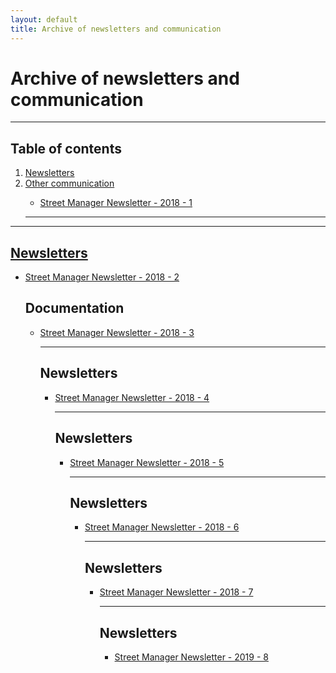 ```yaml
---
layout: default
title: Archive of newsletters and communication
---
```

<h1 class="govuk-heading-xl">Archive of newsletters and communication</h1>

<hr class="govuk-section-break govuk-section-break--xl govuk-section-break--visible">

<h2 class="govuk-heading-l">Table of contents</h2>

<ol class="govuk-list govuk-list--number">
  <li><a class="govuk-link" href="#newsletters">Newsletters</a></li>
    <li><a class="govuk-link" href="#other communication">Other communication</a></li>
  
<ul class="govuk-list govuk-list--bullet">
  <li><a class="govuk-link" href="{{ site.baseurl }}/assets/files/archive/180702_Street%Manager%Newsletter%1.pdf">
    Street Manager Newsletter - 2018 - 1
</ul>


---
</ol>

<hr class="govuk-section-break govuk-section-break--xl govuk-section-break--visible">


<h2 id="documentation" class="govuk-heading-l">Newsletters</h2>

<ul class="govuk-list govuk-list--bullet">
  
  <li>
    <a class="govuk-link" href="{{ site.baseurl }}/assets/files/archive/180724_Street%20Manager%20Newsletter%202.pdf">
      Street Manager Newsletter - 2018 - 2
    </a>
  </li> 


<h2 id="documentation" class="govuk-heading-l">Documentation</h2>

<ul class="govuk-list govuk-list--bullet">
  
  <li>
    <a class="govuk-link" href="{{ site.baseurl }}/assets/files/archive/180823_Street%20Manager%20Newsletter%203.pdf">
      Street Manager Newsletter - 2018 - 3
    </a>
  </li> 
  
  </ol>

<hr class="govuk-section-break govuk-section-break--xl govuk-section-break--visible">


<h2 id="documentation" class="govuk-heading-l">Newsletters</h2>

<ul class="govuk-list govuk-list--bullet">
  
  <li>
    <a class="govuk-link" href="{{ site.baseurl }}/assets/files/archive/180911_Street%20Manager%20Newsletter%204.pdf">
      Street Manager Newsletter - 2018 - 4
    </a>
  </li> 
  
   </ol>

<hr class="govuk-section-break govuk-section-break--xl govuk-section-break--visible">


<h2 id="documentation" class="govuk-heading-l">Newsletters</h2>

<ul class="govuk-list govuk-list--bullet">
  
  <li>
    <a class="govuk-link" href="{{ site.baseurl }}/assets/files/archive/180927_Street%20Manager%20Newsletter%205.pdf">
      Street Manager Newsletter - 2018 - 5
    </a>
  </li> 
  
   </ol>

<hr class="govuk-section-break govuk-section-break--xl govuk-section-break--visible">


<h2 id="documentation" class="govuk-heading-l">Newsletters</h2>

<ul class="govuk-list govuk-list--bullet">
  
  <li>
    <a class="govuk-link" href="{{ site.baseurl }}/assets/files/archive/181018_Street%20Manager%20Newsletter%206.pdf">
      Street Manager Newsletter - 2018 - 6
    </a>
  </li> 

 </ol>

<hr class="govuk-section-break govuk-section-break--xl govuk-section-break--visible">


<h2 id="documentation" class="govuk-heading-l">Newsletters</h2>

<ul class="govuk-list govuk-list--bullet">
  
  <li>
    <a class="govuk-link" href="{{ site.baseurl }}/assets/files/archive/181207_Street%20Manager%20Newsletter%207.pdf">
      Street Manager Newsletter - 2018 - 7
    </a>
  </li> 
  
   </ol>

<hr class="govuk-section-break govuk-section-break--xl govuk-section-break--visible">


<h2 id="documentation" class="govuk-heading-l">Newsletters</h2>

<ul class="govuk-list govuk-list--bullet">
  
  <li>
    <a class="govuk-link" href="{{ site.baseurl }}/assets/files/archive/190117_Street%20Manager%20Newsletter%208.pdf">
      Street Manager Newsletter - 2019 - 8
    </a>
  </li> 
